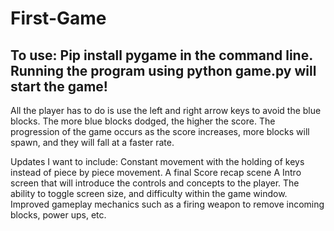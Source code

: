 # First-Game

To use: 
Pip install pygame in the command line.
Running the program using python game.py will start the game!
-------------------------------------------------------------
All the player has to do is use the left and right arrow keys to avoid the blue blocks.
The more blue blocks dodged, the higher the score. 
The progression of the game occurs as the score increases, more blocks will spawn, and they will fall at a faster rate. 

Updates I want to include:
Constant movement with the holding of keys instead of piece by piece movement. 
A final Score recap scene
A Intro screen that will introduce the controls and concepts to the player. 
The ability to toggle screen size, and difficulty within the game window. 
Improved gameplay mechanics such as a firing weapon to remove incoming blocks, power ups, etc. 
